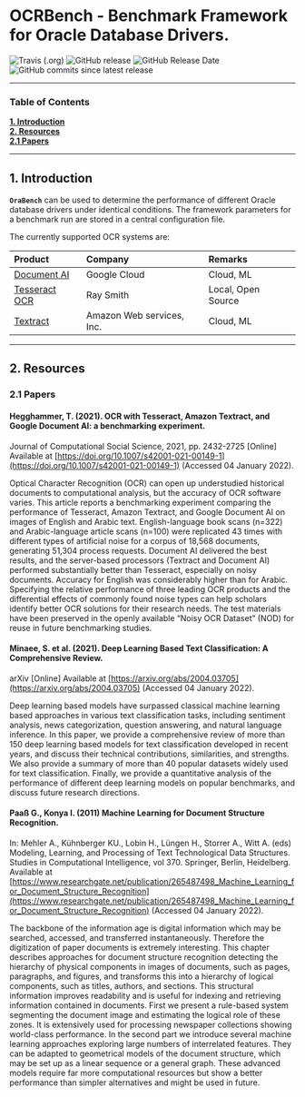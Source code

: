 # OCRBench - Benchmark Framework for Oracle Database Drivers.

![Travis (.org)](https://img.shields.io/travis/KonnexionsGmbH/ocr_bench.svg?branch=master)
![GitHub release](https://img.shields.io/github/release/KonnexionsGmbH/ocr_bench.svg)
![GitHub Release Date](https://img.shields.io/github/release-date/KonnexionsGmbH/ocr_bench.svg)
![GitHub commits since latest release](https://img.shields.io/github/commits-since/KonnexionsGmbH/ocr_bench/1.0.0.svg)

----

### Table of Contents

**[1. Introduction](#introduction)**<br>
**[2. Resources](#resources)**<br>
**[2.1 Papers](#resources_papers)**<br>

----

## <a name="introduction"></a> 1. Introduction

**`OraBench`** can be used to determine the performance of different Oracle database drivers under identical conditions. The framework parameters for a
benchmark run are stored in a central configuration file.

The currently supported OCR systems are:

| Product                                                     | Company                   | Remarks            |
|:------------------------------------------------------------|:--------------------------|:-------------------|
| [Document AI](https://cloud.google.com/document-ai)         | Google Cloud              | Cloud, ML          |
| [Tesseract OCR](https://github.com/tesseract-ocr/tesseract) | Ray Smith                 | Local, Open Source |
| [Textract](https://aws.amazon.com/textract)                 | Amazon Web services, Inc. | Cloud, ML          |

----

## <a name="resources"></a> 2. Resources

### <a name="resources_papers"></a> 2.1 Papers

#### Hegghammer, T. (2021). OCR with Tesseract, Amazon Textract, and Google Document AI: a benchmarking experiment.
Journal of Computational Social Science, 2021, pp. 2432-2725 [Online]
Available at [https://doi.org/10.1007/s42001-021-00149-1](https://doi.org/10.1007/s42001-021-00149-1)
(Accessed 04 January 2022).

Optical Character Recognition (OCR) can open up understudied historical documents to computational analysis, but the accuracy of OCR software varies.
This article reports a benchmarking experiment comparing the performance of Tesseract, Amazon Textract, and Google Document AI on images of English and Arabic text.
English-language book scans (n=322) and Arabic-language article scans (n=100) were replicated 43 times with different types of artificial noise for a corpus of 18,568 documents, generating 51,304 process requests.
Document AI delivered the best results, and the server-based processors (Textract and Document AI) performed substantially better than Tesseract, especially on noisy documents.
Accuracy for English was considerably higher than for Arabic.
Specifying the relative performance of three leading OCR products and the differential effects of commonly found noise types can help scholars identify better OCR solutions for their research needs.
The test materials have been preserved in the openly available “Noisy OCR Dataset” (NOD) for reuse in future benchmarking studies.

#### Minaee, S. et al. (2021). Deep Learning Based Text Classification: A Comprehensive Review.
arXiv [Online]
Available at [https://arxiv.org/abs/2004.03705](https://arxiv.org/abs/2004.03705)
(Accessed 04 January 2022).

Deep learning based models have surpassed classical machine learning based approaches in various text classification tasks, including sentiment analysis, news categorization, question answering, and natural language inference. 
In this paper, we provide a comprehensive review of more than 150 deep learning based models for text classification developed in recent years, and discuss their technical contributions, similarities, and strengths. 
We also provide a summary of more than 40 popular datasets widely used for text classification. 
Finally, we provide a quantitative analysis of the performance of different deep learning models on popular benchmarks, and discuss future research directions.

#### Paaß G., Konya I. (2011) Machine Learning for Document Structure Recognition. 
In: Mehler A., Kühnberger KU., Lobin H., Lüngen H., Storrer A., Witt A. (eds) Modeling, Learning, and Processing of Text Technological Data Structures. 
Studies in Computational Intelligence, vol 370. 
Springer, Berlin, Heidelberg. 
Available at [https://www.researchgate.net/publication/265487498_Machine_Learning_for_Document_Structure_Recognition](https://www.researchgate.net/publication/265487498_Machine_Learning_for_Document_Structure_Recognition)
(Accessed 04 January 2022).

The backbone of the information age is digital information which may be searched, accessed, and transferred instantaneously. 
Therefore the digitization of paper documents is extremely interesting. 
This chapter describes approaches for document structure recognition detecting the hierarchy of physical components in images of documents, such as pages, paragraphs, and figures, and transforms this into a hierarchy of logical components, such as titles, authors, and sections. 
This structural information improves readability and is useful for indexing and retrieving information contained in documents. 
First we present a rule-based system segmenting the document image and estimating the logical role of these zones. 
It is extensively used for processing newspaper collections showing world-class performance. 
In the second part we introduce several machine learning approaches exploring large numbers of interrelated features. 
They can be adapted to geometrical models of the document structure, which may be set up as a linear sequence or a general graph. 
These advanced models require far more computational resources but show a better performance than simpler alternatives and might be used in future.

